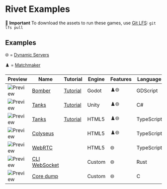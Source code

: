 # Rivet Examples

💾 **Important** To download the assets to run these games, use [Git LFS](https://git-lfs.com/): `git lfs pull`

## Examples

🌐 = [Dynamic Servers](https://rivet.gg/docs/dynamic-servers)

♟️ = [Matchmaker](https://rivet.gg/docs/matchmaker)


| Preview | Name | Tutorial | Engine | Features | Language | Networking | Rendering |
| ------- | ---- | -------- | ------ | -------- | -------- | ---------- | --------- |
| ![Preview](./godot/bomber/_media/preview_128.png) | [Bomber](./godot/bomber) | [Tutorial](https://rivet.gg/learn/godot/tutorials/crash-course) | Godot | ♟️🌐 | GDScript | High-Level Multiplayer |  |
| ![Preview](./unity/tanks-fishnet/_media/preview_128.png) | [Tanks](./unity/tanks-fishnet) | [Tutorial](https://rivet.gg/learn/unity/tutorials/fishnet/crash-course) | Unity | ♟️🌐 | C# | Fish-Networking |  |
| ![Preview](./html5/tanks-socketio-canvas/_media/preview_128.png) | [Tanks](./html5/tanks-socketio-canvas) | [Tutorial](https://rivet.gg/learn/html5/tutorials/tanks-canvas-socketio) | HTML5 | ♟️🌐 | TypeScript | Socket.IO | Canvas |
| ![Preview](./html5/colyseus/_media/preview_128.png) | [Colyseus](./html5/colyseus) |  | HTML5 | ♟️🌐 | TypeScript | Colyseus |  |
| ![Preview](./html5/webrtc/_media/preview_128.png) | [WebRTC](./html5/webrtc) |  | HTML5 | 🌐 | TypeScript | WebRTC |  |
| ![Preview](./rust/cli-websocket/_media/preview_128.png) | [CLI WebSocket](./rust/cli-websocket) |  | Custom | 🌐 | Rust | WebSocket |  |
| ![Preview](./c/coredump/_media/preview_128.png) | [Core dump](./c/coredump) |  | Custom | 🌐 | C |  |  |


